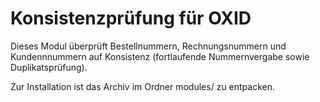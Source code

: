 # Konsistenzprüfung für OXID

Dieses Modul überprüft Bestellnummern, Rechnungsnummern und Kundennnummern auf
Konsistenz (fortlaufende Nummernvergabe sowie Duplikatsprüfung).

Zur Installation ist das Archiv im Ordner modules/ zu entpacken.
